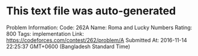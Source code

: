 # This text file was auto-generated

Problem Information:
Code: 262A
Name: Roma and Lucky Numbers
Rating: 800
Tags: implementation
Link: https://codeforces.com/contest/262/problem/A
Submitted At: 2016-11-14 22:25:37 GMT+0600 (Bangladesh Standard Time)